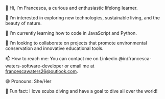 👋 Hi, I’m Francesca, a curious and enthusiastic lifelong learner.

👀 I’m interested in exploring new technologies, sustainable living, and the beauty of nature.

🌱 I’m currently learning how to code in JavaScript and Python.

💞️ I’m looking to collaborate on projects that promote environmental conservation and innovative educational tools.

📫 How to reach me: You can contact me on Linkedin @in/francesca-waters-software-developer or email me at francescawaters26@outlook.com.

😄 Pronouns: She/Her

🤿 Fun fact: I love scuba diving and have a goal to dive all over the world!

<!---
francescawaters/francescawaters is a ✨ special ✨ repository because its `README.md` (this file) appears on your GitHub profile.
You can click the Preview link to take a look at your changes.
--->
